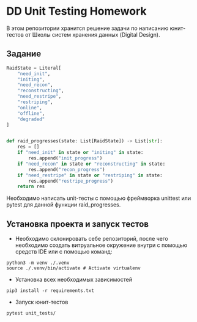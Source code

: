 # DD Unit Testing Homework
В этом репозитории хранится решение задачи по написанию юнит-тестов от Школы систем хранения данных (Digital Design).

## Задание

```python
RaidState = Literal[
    "need_init",
    "initing",
    "need_recon",
    "reconstructing",
    "need_restripe",
    "restriping",
    "online",
    "offline",
    "degraded"
]


def raid_progresses(state: List[RaidState]) -> List[str]:
    res = []
    if "need_init" in state or "initing" in state:
        res.append("init_progress")
    if "need_recon" in state or "reconstructing" in state:
        res.append("recon_progress")
    if "need_restripe" in state or "restriping" in state:
        res.append("restripe_progress")
    return res
```

Необходимо написать unit-тесты с помощью фреймворка unittest или pytest для данной функции raid_progresses.

## Установка проекта и запуск тестов

- Необходимо склонировать себе репозиторий, после чего необходимо создать витруальное окружение внутри с помощью средств IDE или с помощью команд:

```shell
python3 -m venv ./.venv
source ./.venv/bin/activate # Activate virtualenv 
```
- Установка всех необходимых зависимостей

```shell
pip3 install -r requirements.txt
```

- Запуск юнит-тестов

```shell
pytest unit_tests/
```
